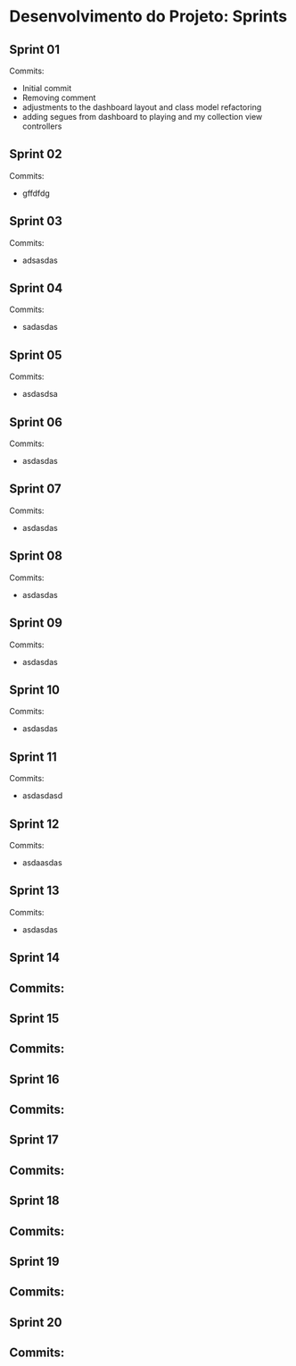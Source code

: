 # Desenvolvimento do Projeto: Sprints

## Sprint 01

Commits:
  - Initial commit 
  - Removing comment 
  - adjustments to the dashboard layout and class model refactoring 
  - adding segues from dashboard to playing and my collection view controllers 

## Sprint 02

Commits:
  - gffdfdg

## Sprint 03

Commits:
  - adsasdas

## Sprint 04

Commits:
  - sadasdas

## Sprint 05

Commits:
  - asdasdsa

## Sprint 06

Commits:
  - asdasdas

## Sprint 07

Commits:
  - asdasdas

## Sprint 08

Commits:
  - asdasdas

## Sprint 09

Commits:
  - asdasdas

## Sprint 10

Commits:
  - asdasdas

## Sprint 11

Commits:
  - asdasdasd

## Sprint 12

Commits:
  - asdaasdas

## Sprint 13

Commits:
  - asdasdas

## Sprint 14

Commits:
  - 

## Sprint 15

Commits:
  - 

## Sprint 16

Commits:
  - 

## Sprint 17

Commits:
  - 

## Sprint 18

Commits:
  - 

## Sprint 19

Commits:
  - 

## Sprint 20

Commits:
  - 

